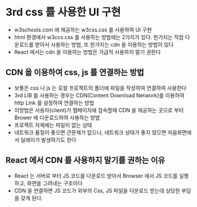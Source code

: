 # 3rd css 를 사용한 UI 구현

- w3schools.com 에 제공하는 w3css.css 를 사용하여 UI 구현
- html 환경에서 w3ccs.css 를 사용하는 방법에는 2가지가 있다. 한가지는 직접 다운로드를 받아서 사용하는 방법, 또 한가지는 cdn 을 이용하는 방법이 있다
- React 에서는 cdn 을 이용하는 방법은 가급적 사용하지 말기 권한다

## CDN 을 이용하여 css, js 를 연결하는 방법

- 보통은 css 나 js 는 로컬 프로젝트의 폴더에 파일을 작성하여 연결하여 사용한다
- 3rd LIB 를 사용하는 경우는 CDN(Content Download Network)를 이용하여 http Link 를 설정하여 연결하는 방법
- 이방법은 사용자(client)가 웹페이지에 접속할때 CDN 을 제공하는 곳으로 부터 Brower 에 다운로드하여 사용하는 방법
- 프로젝트 자체에는 파일이 없는 상태
- 네트워크 품질이 좋으면 큰문제가 없으나, 네트워크 상태가 좋지 않으면 처음화면에서 딜레이가 발생하기도 한다

## React 에서 CDN 를 사용하지 말기를 권하는 이유

- React 는 서버로 부터 JS 코드를 다운로드 받아서 Browser 에서 JS 코드를 실행하고, 화면을 그려내는 구조이다
- CDN 을 연결하면 JS 코드가 외부의 Css, JS 파일을 다운로드 받는데 상당한 부담을 갖게 된다.
